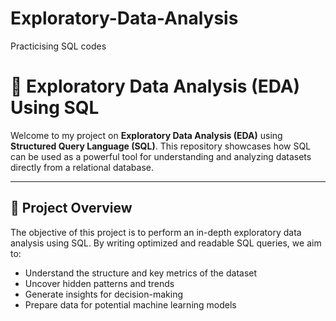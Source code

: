 # Exploratory-Data-Analysis
Practicising SQL codes
# 🧠 Exploratory Data Analysis (EDA) Using SQL

Welcome to my project on **Exploratory Data Analysis (EDA)** using **Structured Query Language (SQL)**. This repository showcases how SQL can be used as a powerful tool for understanding and analyzing datasets directly from a relational database.

---

## 📌 Project Overview

The objective of this project is to perform an in-depth exploratory data analysis using SQL. By writing optimized and readable SQL queries, we aim to:

- Understand the structure and key metrics of the dataset
- Uncover hidden patterns and trends
- Generate insights for decision-making
- Prepare data for potential machine learning models


